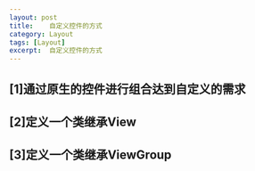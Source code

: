 ```yaml
---
layout: post
title:    自定义控件的方式  
category: Layout
tags: [Layout]
excerpt:  自定义控件的方式
---
```



## [1]通过原生的控件进行组合达到自定义的需求 ## 
## [2]定义一个类继承View  ##
## [3]定义一个类继承ViewGroup ##